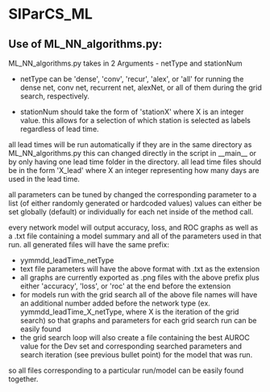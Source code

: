 # SIParCS_ML

## Use of ML_NN_algorithms.py:
ML_NN_algorithms.py takes in 2 Arguments - netType and stationNum
  - netType can be 'dense', 'conv', 'recur', 'alex', or 'all' for running
  the dense net, conv net, recurrent net, alexNet, or all of them during the grid search, respectively.

  - stationNum should take the form of 'stationX' where X is an integer value. this allows for a selection of
  which station is selected as labels regardless of lead time.

all lead times will be run automatically if they are in the same directory as ML_NN_algorithms.py
  this can changed directly in the script in \_\_main\_\_ or by only having one lead time folder in the directory.
  all lead time files should be in the form 'X_lead' where X an integer representing how many days are used in the lead time.

all parameters can be tuned by changed the corresponding parameter to a list (of either randomly generated or hardcoded values)
  values can either be set globally (default) or individually for each net inside of the method call.

every network model will output accuracy, loss, and ROC graphs as well as a .txt file containing a model summary and all of the
parameters used in that run. all generated files will have the same prefix:
  - yymmdd_leadTime_netType
  - text file parameters will have the above format with .txt as the extension
  - all graphs are currently exported as .png files with the above prefix plus either 'accuracy', 'loss', or 'roc' at the end before the extension
  - for models run with the grid search all of the above file names will have an additional number added before the network type (ex. yymmdd_leadTime_X_netType, where X is the iteration of the grid search) so that graphs and parameters for each grid search run can be easily found
  - the grid search loop will also create a file containing the best AUROC value for the Dev set and corresponding searched parameters and search iteration (see previous bullet point) for the model that was run.

so all files corresponding to a particular run/model
can be easily found together.

